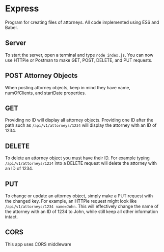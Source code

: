 # Express

 Program for creating files of attorneys. All code implemented using ES6 and Babel.

 ## Server

 To start the server, open a terminal and type `node index.js`. You can now use HTTPie or Postman to make GET, POST, DELETE, and PUT requests.

 ## POST Attorney Objects

 When posting attorney objects, keep in mind they have name, numOfClients, and startDate properties.

 ## GET

 Providing no ID will display all attorney objects. Providing one ID after the path such as `/api/v1/attorneys/1234` will display the attorney with an ID of 1234.

 ## DELETE

 To delete an attorney object you must have their ID. For example typing `/api/v1/attorneys/1234` into a DELETE request will delete the attorney with an ID of 1234.

 ## PUT

 To change or update an attorney object, simply make a PUT request with the changed key. For example, an HTTPie request might look like `/api/v1/attorneys/1234 name=John`. This will effectively change the name of the attorney with an ID of 1234 to John, while still keep all other information intact.

 ## CORS

 This app uses CORS middleware